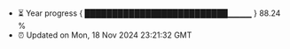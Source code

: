 - ⏳ Year progress { ██████████████████████████▁▁▁▁ } 88.24 %
- ⏰ Updated on Mon, 18 Nov 2024 23:21:32 GMT

